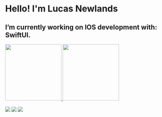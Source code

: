 <h1>Hello! I'm Lucas Newlands</h1>

<h2>I’m currently working on IOS development with: SwiftUI.</h2>


<div>
  <a href="https://github.com/newlandslucas">
  <img height="180em" src="https://github-readme-stats.vercel.app/api?username=newlandslucas&show_icons=true&theme=dark&include_all_commits=true&count_private=true"/>
  <img height="180em" src="https://github-readme-stats.vercel.app/api/top-langs/?username=newlandslucas&layout=compact&langs_count=7&theme=dark"/>
</div><br />
  
  
<div>
   <a href="https://www.linkedin.com/in/lucas-newlands-46326b192/" target="_blank"><img src="https://img.shields.io/badge/LinkedIn-0077B5?style=for-the-badge&logo=linkedin&logoColor=white" target="_blank"></a>
  <a href="https://www.instagram.com/lucasnewlands_/" target="_blank"><img src="https://img.shields.io/badge/Instagram-E4405F?style=for-the-badge&logo=instagram&logoColor=white" target="_blank"></a>
  <a href = "mailto:lucasnewlands.m@gmail.com"><img src="https://img.shields.io/badge/Gmail-D14836?style=for-the-badge&logo=gmail&logoColor=white" target="_blank"></a>
</div><br />
  
  
 
  



